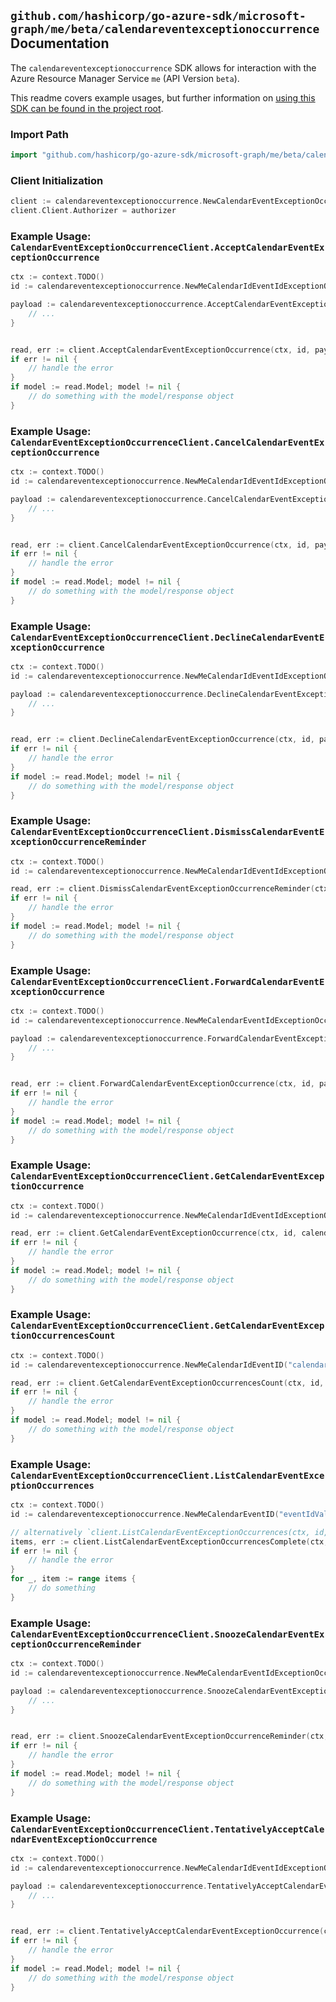 
## `github.com/hashicorp/go-azure-sdk/microsoft-graph/me/beta/calendareventexceptionoccurrence` Documentation

The `calendareventexceptionoccurrence` SDK allows for interaction with the Azure Resource Manager Service `me` (API Version `beta`).

This readme covers example usages, but further information on [using this SDK can be found in the project root](https://github.com/hashicorp/go-azure-sdk/tree/main/docs).

### Import Path

```go
import "github.com/hashicorp/go-azure-sdk/microsoft-graph/me/beta/calendareventexceptionoccurrence"
```


### Client Initialization

```go
client := calendareventexceptionoccurrence.NewCalendarEventExceptionOccurrenceClientWithBaseURI("https://management.azure.com")
client.Client.Authorizer = authorizer
```


### Example Usage: `CalendarEventExceptionOccurrenceClient.AcceptCalendarEventExceptionOccurrence`

```go
ctx := context.TODO()
id := calendareventexceptionoccurrence.NewMeCalendarIdEventIdExceptionOccurrenceID("calendarIdValue", "eventIdValue", "eventId1Value")

payload := calendareventexceptionoccurrence.AcceptCalendarEventExceptionOccurrenceRequest{
	// ...
}


read, err := client.AcceptCalendarEventExceptionOccurrence(ctx, id, payload)
if err != nil {
	// handle the error
}
if model := read.Model; model != nil {
	// do something with the model/response object
}
```


### Example Usage: `CalendarEventExceptionOccurrenceClient.CancelCalendarEventExceptionOccurrence`

```go
ctx := context.TODO()
id := calendareventexceptionoccurrence.NewMeCalendarIdEventIdExceptionOccurrenceID("calendarIdValue", "eventIdValue", "eventId1Value")

payload := calendareventexceptionoccurrence.CancelCalendarEventExceptionOccurrenceRequest{
	// ...
}


read, err := client.CancelCalendarEventExceptionOccurrence(ctx, id, payload)
if err != nil {
	// handle the error
}
if model := read.Model; model != nil {
	// do something with the model/response object
}
```


### Example Usage: `CalendarEventExceptionOccurrenceClient.DeclineCalendarEventExceptionOccurrence`

```go
ctx := context.TODO()
id := calendareventexceptionoccurrence.NewMeCalendarIdEventIdExceptionOccurrenceID("calendarIdValue", "eventIdValue", "eventId1Value")

payload := calendareventexceptionoccurrence.DeclineCalendarEventExceptionOccurrenceRequest{
	// ...
}


read, err := client.DeclineCalendarEventExceptionOccurrence(ctx, id, payload)
if err != nil {
	// handle the error
}
if model := read.Model; model != nil {
	// do something with the model/response object
}
```


### Example Usage: `CalendarEventExceptionOccurrenceClient.DismissCalendarEventExceptionOccurrenceReminder`

```go
ctx := context.TODO()
id := calendareventexceptionoccurrence.NewMeCalendarIdEventIdExceptionOccurrenceID("calendarIdValue", "eventIdValue", "eventId1Value")

read, err := client.DismissCalendarEventExceptionOccurrenceReminder(ctx, id)
if err != nil {
	// handle the error
}
if model := read.Model; model != nil {
	// do something with the model/response object
}
```


### Example Usage: `CalendarEventExceptionOccurrenceClient.ForwardCalendarEventExceptionOccurrence`

```go
ctx := context.TODO()
id := calendareventexceptionoccurrence.NewMeCalendarEventIdExceptionOccurrenceID("eventIdValue", "eventId1Value")

payload := calendareventexceptionoccurrence.ForwardCalendarEventExceptionOccurrenceRequest{
	// ...
}


read, err := client.ForwardCalendarEventExceptionOccurrence(ctx, id, payload)
if err != nil {
	// handle the error
}
if model := read.Model; model != nil {
	// do something with the model/response object
}
```


### Example Usage: `CalendarEventExceptionOccurrenceClient.GetCalendarEventExceptionOccurrence`

```go
ctx := context.TODO()
id := calendareventexceptionoccurrence.NewMeCalendarIdEventIdExceptionOccurrenceID("calendarIdValue", "eventIdValue", "eventId1Value")

read, err := client.GetCalendarEventExceptionOccurrence(ctx, id, calendareventexceptionoccurrence.DefaultGetCalendarEventExceptionOccurrenceOperationOptions())
if err != nil {
	// handle the error
}
if model := read.Model; model != nil {
	// do something with the model/response object
}
```


### Example Usage: `CalendarEventExceptionOccurrenceClient.GetCalendarEventExceptionOccurrencesCount`

```go
ctx := context.TODO()
id := calendareventexceptionoccurrence.NewMeCalendarIdEventID("calendarIdValue", "eventIdValue")

read, err := client.GetCalendarEventExceptionOccurrencesCount(ctx, id, calendareventexceptionoccurrence.DefaultGetCalendarEventExceptionOccurrencesCountOperationOptions())
if err != nil {
	// handle the error
}
if model := read.Model; model != nil {
	// do something with the model/response object
}
```


### Example Usage: `CalendarEventExceptionOccurrenceClient.ListCalendarEventExceptionOccurrences`

```go
ctx := context.TODO()
id := calendareventexceptionoccurrence.NewMeCalendarEventID("eventIdValue")

// alternatively `client.ListCalendarEventExceptionOccurrences(ctx, id, calendareventexceptionoccurrence.DefaultListCalendarEventExceptionOccurrencesOperationOptions())` can be used to do batched pagination
items, err := client.ListCalendarEventExceptionOccurrencesComplete(ctx, id, calendareventexceptionoccurrence.DefaultListCalendarEventExceptionOccurrencesOperationOptions())
if err != nil {
	// handle the error
}
for _, item := range items {
	// do something
}
```


### Example Usage: `CalendarEventExceptionOccurrenceClient.SnoozeCalendarEventExceptionOccurrenceReminder`

```go
ctx := context.TODO()
id := calendareventexceptionoccurrence.NewMeCalendarEventIdExceptionOccurrenceID("eventIdValue", "eventId1Value")

payload := calendareventexceptionoccurrence.SnoozeCalendarEventExceptionOccurrenceReminderRequest{
	// ...
}


read, err := client.SnoozeCalendarEventExceptionOccurrenceReminder(ctx, id, payload)
if err != nil {
	// handle the error
}
if model := read.Model; model != nil {
	// do something with the model/response object
}
```


### Example Usage: `CalendarEventExceptionOccurrenceClient.TentativelyAcceptCalendarEventExceptionOccurrence`

```go
ctx := context.TODO()
id := calendareventexceptionoccurrence.NewMeCalendarIdEventIdExceptionOccurrenceID("calendarIdValue", "eventIdValue", "eventId1Value")

payload := calendareventexceptionoccurrence.TentativelyAcceptCalendarEventExceptionOccurrenceRequest{
	// ...
}


read, err := client.TentativelyAcceptCalendarEventExceptionOccurrence(ctx, id, payload)
if err != nil {
	// handle the error
}
if model := read.Model; model != nil {
	// do something with the model/response object
}
```
